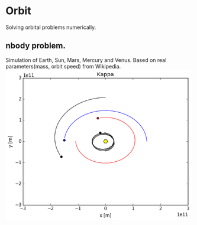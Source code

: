 # Orbit
Solving orbital problems numerically.
## nbody problem.
Simulation of Earth, Sun, Mars, Mercury and Venus. 
Based on real parameters(mass, orbit speed) from Wikipedia.
![Orbit.png](https://github.com/Bootlegg/Orbit/blob/master/Orbit.png)